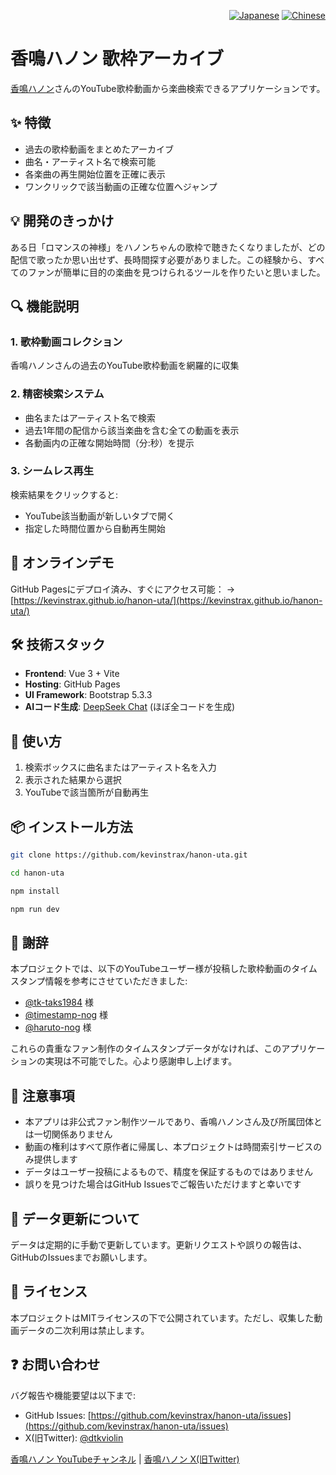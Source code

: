 <div align="right">
  <p>
    <a href="README.md"><img src="https://img.shields.io/badge/日本語-🇯🇵-red?style=flat-square" alt="Japanese"></a>
    <a href="README_zh-CN.md"><img src="https://img.shields.io/badge/简体中文-🇨🇳-brightgreen?style=flat-square" alt="Chinese"></a>
  </p>
</div>

# 香鳴ハノン 歌枠アーカイブ

[香鳴ハノン](https://www.youtube.com/@kanaruhanon)さんのYouTube歌枠動画から楽曲検索できるアプリケーションです。

## ✨ 特徴

- 過去の歌枠動画をまとめたアーカイブ
- 曲名・アーティスト名で検索可能
- 各楽曲の再生開始位置を正確に表示
- ワンクリックで該当動画の正確な位置へジャンプ

## 💡 開発のきっかけ

ある日「ロマンスの神様」をハノンちゃんの歌枠で聴きたくなりましたが、どの配信で歌ったか思い出せず、長時間探す必要がありました。この経験から、すべてのファンが簡単に目的の楽曲を見つけられるツールを作りたいと思いました。

## 🔍 機能説明

### 1. 歌枠動画コレクション
香鳴ハノンさんの過去のYouTube歌枠動画を網羅的に収集

### 2. 精密検索システム
- 曲名またはアーティスト名で検索
- 過去1年間の配信から該当楽曲を含む全ての動画を表示
- 各動画内の正確な開始時間（分:秒）を提示

### 3. シームレス再生
検索結果をクリックすると:
- YouTube該当動画が新しいタブで開く
- 指定した時間位置から自動再生開始

## 🚀 オンラインデモ
GitHub Pagesにデプロイ済み、すぐにアクセス可能：
→ [https://kevinstrax.github.io/hanon-uta/](https://kevinstrax.github.io/hanon-uta/)

## 🛠️ 技術スタック
- **Frontend**: Vue 3 + Vite
- **Hosting**: GitHub Pages
- **UI Framework**: Bootstrap 5.3.3
- **AIコード生成**: [DeepSeek Chat](https://www.deepseek.com) (ほぼ全コードを生成)

## 🚀 使い方
1. 検索ボックスに曲名またはアーティスト名を入力
2. 表示された結果から選択
3. YouTubeで該当箇所が自動再生

## 📦 インストール方法
```bash
git clone https://github.com/kevinstrax/hanon-uta.git

cd hanon-uta

npm install

npm run dev
```

## 🙏 謝辞

本プロジェクトでは、以下のYouTubeユーザー様が投稿した歌枠動画のタイムスタンプ情報を参考にさせていただきました:

- [@tk-taks1984](https://www.youtube.com/@tk-taks1984) 様
- [@timestamp-nog](https://www.youtube.com/@timestamp-nog) 様
- [@haruto-nog](https://www.youtube.com/@haruto-nog) 様

これらの貴重なファン制作のタイムスタンプデータがなければ、このアプリケーションの実現は不可能でした。心より感謝申し上げます。

## 📝 注意事項

* 本アプリは非公式ファン制作ツールであり、香鳴ハノンさん及び所属団体とは一切関係ありません
* 動画の権利はすべて原作者に帰属し、本プロジェクトは時間索引サービスのみ提供します
* データはユーザー投稿によるもので、精度を保証するものではありません
* 誤りを見つけた場合はGitHub Issuesでご報告いただけますと幸いです

## 🔄 データ更新について

データは定期的に手動で更新しています。更新リクエストや誤りの報告は、GitHubのIssuesまでお願いします。

## 📜 ライセンス

本プロジェクトはMITライセンスの下で公開されています。ただし、収集した動画データの二次利用は禁止します。

## ❓ お問い合わせ

バグ報告や機能要望は以下まで:
- GitHub Issues: [https://github.com/kevinstrax/hanon-uta/issues](https://github.com/kevinstrax/hanon-uta/issues)
- X(旧Twitter): [@dtkviolin](https://x.com/dtkviolin)

[香鳴ハノン YouTubeチャンネル](https://www.youtube.com/@kanaruhanon) |
[香鳴ハノン X(旧Twitter)](https://x.com/kanaruhanon) 